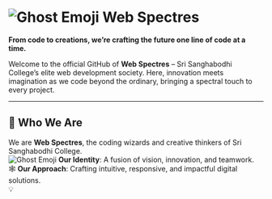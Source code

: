 # ![Ghost Emoji](https://fonts.gstatic.com/s/e/notoemoji/latest/1f47b/512.gif) **Web Spectres**  
**From code to creations, we’re crafting the future one line of code at a time.**  

Welcome to the official GitHub of **Web Spectres** – Sri Sanghabodhi College’s elite web development society. Here, innovation meets imagination as we code beyond the ordinary, bringing a spectral touch to every project.  

---  

## 🏫 **Who We Are**  
We are **Web Spectres**, the coding wizards and creative thinkers of Sri Sanghabodhi College.  
![Ghost Emoji](https://fonts.gstatic.com/s/e/notoemoji/latest/1f47b/512.gif) **Our Identity**: A fusion of vision, innovation, and teamwork.  
🕸️ **Our Approach**: Crafting intuitive, responsive, and impactful digital solutions.  
💡
